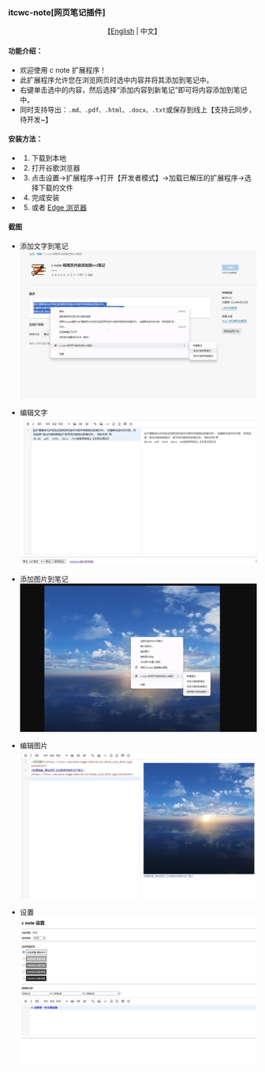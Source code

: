 ### itcwc-note[网页笔记插件]

<p align="center">
    【<a href="/README.md">English</a>   |   中文】
</p>

#### 功能介绍：
* 欢迎使用 c note 扩展程序！
* 此扩展程序允许您在浏览网页时选中内容并将其添加到笔记中。
* 右键单击选中的内容，然后选择“添加内容到新笔记”即可将内容添加到笔记中。
* 同时支持导出：`.md、.pdf、.html、.docx、.txt`或保存到线上【支持云同步，待开发~】

#### 安装方法：
* 1. 下载到本地
* 2. 打开谷歌浏览器
* 3. 点击设置->扩展程序->打开【开发者模式】->加载已解压的扩展程序->选择下载的文件
* 4. 完成安装
* 5. 或者 [Edge 浏览器](https://microsoftedge.microsoft.com/addons/detail/c-note-add-web-page-conte/bdcofhehaohhfckpelmkkpmigoemecpp)


#### 截图
* 添加文字到笔记
  ![添加文字到笔记](../images/zh/c1.png)

* 编辑文字
  ![编辑文字](../images/zh/c2.png)

* 添加图片到笔记
  ![添加图片到笔记](../images/zh/c3.png)

* 编辑图片
  ![编辑图片](../images/zh/c4.png)

* 设置
  ![设置](../images/zh/c5.png)